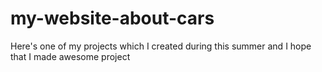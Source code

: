 # my-website-about-cars
Here's one of my projects which I created during this summer and I hope that I made awesome project
